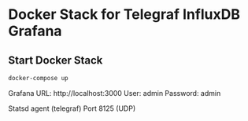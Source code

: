 # Docker Stack for Telegraf InfluxDB Grafana

## Start Docker Stack

```bash
docker-compose up
```

Grafana
URL: http://localhost:3000 
User: admin 
Password: admin 

Statsd agent (telegraf) Port 8125 (UDP)

